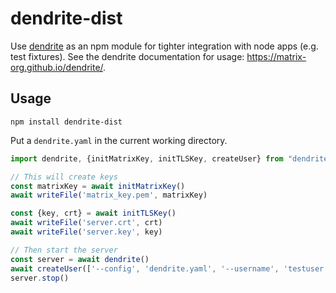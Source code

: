 # dendrite-dist

Use [dendrite](https://matrix-org.github.io/dendrite/) as an npm module for tighter integration with node apps (e.g. test fixtures). See the dendrite documentation for usage: https://matrix-org.github.io/dendrite/.

## Usage

`npm install dendrite-dist`

Put a `dendrite.yaml` in the current working directory.

```javascript
import dendrite, {initMatrixKey, initTLSKey, createUser} from "dendrite-dist"

// This will create keys
const matrixKey = await initMatrixKey()
await writeFile('matrix_key.pem', matrixKey)

const {key, crt} = await initTLSKey()
await writeFile('server.crt', crt)
await writeFile('server.key', key)

// Then start the server
const server = await dendrite()
await createUser(['--config', 'dendrite.yaml', '--username', 'testuser', '--password', 'testpassword'])
server.stop()
```
